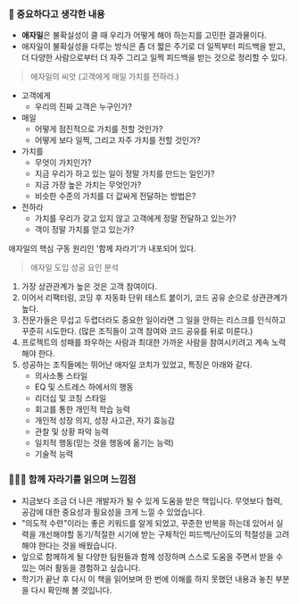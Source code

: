 ### 🌱 중요하다고 생각한 내용

- **애자일**은 불확실성이 클 때 우리가 어떻게 해야 하는지를 고민한 결과물이다.
- 애자일이 불확실성을 다루는 방식은 좀 더 짧은 주기로 더 일찍부터 피드백을 받고, 더 다양한 사람으로부터 더 자주 그리고 일찍 피드백을 받는 것으로 정리할 수 있다.

> 에자일의 씨앗 (고객에게 매일 가치를 전하라.)

- 고객에게
  - 우리의 진짜 고객은 누구인가?
- 매일
  - 어떻게 점진적으로 가치를 전할 것인가?
  - 어떻게 보다 일찍, 그리고 자주 가치를 전할 것인가?
- 가치를
  - 무엇이 가치인가?
  - 지금 우리가 하고 있는 일이 정말 가치를 만드는 일인가?
  - 지금 가장 높은 가치는 무엇인가?
  - 비슷한 수준의 가치를 더 값싸게 전달하는 방법은?
- 전하라
  - 가치를 우리가 갖고 있지 않고 고객에게 정말 전달하고 있는가?
  - 객이 정말 가치를 얻고 있는가?

애자일의 핵심 구동 원리인 '함께 자라기'가 내포되어 있다.

> 애자일 도입 성공 요인 분석

1. 가장 상관관계가 높은 것은 고객 참여이다.
2. 이어서 리팩터링, 코딩 후 자동화 단위 테스트 붙이기, 코드 공유 순으로 상관관계가 높다.
3. 전문가들은 무섭고 두렵더라도 중요한 일이라면 그 일을 안하는 리스크를 인식하고 꾸준히 시도한다. (많은 조직들이 고객 참여와 코드 공유를 뒤로 미룬다.)
4. 프로젝트의 성패를 좌우하는 사람과 최대한 가까운 사람을 참여시키려고 계속 노력해야 한다.
5. 성공하는 조직들에는 뛰어난 애자일 코치가 있었고, 특징은 아래와 같다.
   - 의사소통 스타일
   - EQ 및 스트레스 하에서의 행동
   - 리더십 및 코칭 스타일
   - 회고를 통한 개인적 학습 능력
   - 개인적 성장 의지, 성장 사고관, 자기 효능감
   - 관찰 및 상황 파악 능력
   - 일치적 행동(믿는 것을 행동에 옮기는 능력)
   - 기술적 능력

### 🙋🏻‍♂️ 함께 자라기를 읽으며 느낌점

- 지금보다 조금 더 나은 개발자가 될 수 있게 도움을 받은 책입니다. 무엇보다 협력, 공감에 대한 중요성과 필요성을 크게 느낄 수 있었습니다.
- "의도적 수련"이라는 좋은 키워드를 알게 되었고, 꾸준한 반복을 하는데 있어서 실력을 개선해야할 동기/적절한 시기에 받는 구체적인 피드백/난이도의 적절성을 고려해야 한다는 것을 배웠습니다.
- 앞으로 함께하게 될 다양한 팀원들과 함께 성장하며 스스로 도움을 주면서 받을 수 있는 여러 활동을 경험하고 싶습니다.
- 학기가 끝난 후 다시 이 책을 읽어보며 한 번에 이해를 하지 못했던 내용과 놓친 부분을 다시 확인해 볼 것입니다.

